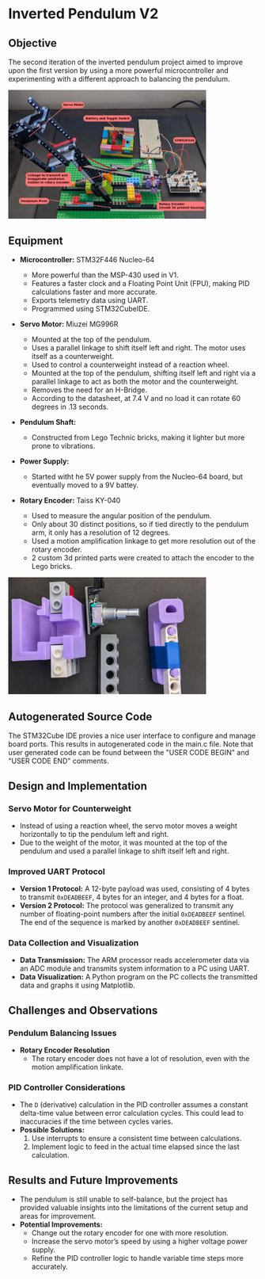 # Inverted Pendulum V2

## Objective
The second iteration of the inverted pendulum project aimed to improve upon the first version by using a more powerful microcontroller and experimenting with a different approach to balancing the pendulum.

<img src="./v2_pendulum.jpg" alt="V2 Pendulum" width="400"/>

## Equipment
- **Microcontroller:** STM32F446 Nucleo-64
  - More powerful than the MSP-430 used in V1.
  - Features a faster clock and a Floating Point Unit (FPU), making PID calculations faster and more accurate.
  - Exports telemetry data using UART.
  - Programmed using STM32CubeIDE.
  
- **Servo Motor:** Miuzei MG996R
  - Mounted at the top of the pendulum.
  - Uses a parallel linkage to shift itself left and right. The motor uses itself as a counterweight.
  - Used to control a counterweight instead of a reaction wheel.
  - Mounted at the top of the pendulum, shifting itself left and right via a parallel linkage to act as both the motor and the counterweight.
  - Removes the need for an H-Bridge.
  - According to the datasheet, at 7.4 V and no load it can rotate 60 degrees in .13 seconds.

- **Pendulum Shaft:**
  - Constructed from Lego Technic bricks, making it lighter but more prone to vibrations.

- **Power Supply:**
  - Started witht he 5V power supply from the Nucleo-64 board, but eventually moved to a 9V battey.

- **Rotary Encoder:** Taiss KY-040
  - Used to measure the angular position of the pendulum.
  - Only about 30 distinct positions, so if tied directly to the pendulum arm, it only has a resolution of 12 degrees.
  - Used a motion amplification linkage to get more resolution out of the rotary encoder.
  - 2 custom 3d printed parts were created to attach the encoder to the Lego bricks.

<img src="./rotary-encoder-housing.jpg" alt="Rotary Encoder Housing" width="400"/>

## Autogenerated Source Code

The STM32Cube IDE provies a nice user interface to configure and manage board ports. This results in autogenerated code in the main.c file. Note that user generated code can be found between the "USER CODE BEGIN" and "USER CODE END" comments.

## Design and Implementation

### Servo Motor for Counterweight
- Instead of using a reaction wheel, the servo motor moves a weight horizontally to tip the pendulum left and right.
- Due to the weight of the motor, it was mounted at the top of the pendulum and used a parallel linkage to shift itself left and right.

### Improved UART Protocol
- **Version 1 Protocol:** A 12-byte payload was used, consisting of 4 bytes to transmit `0xDEADBEEF`, 4 bytes for an integer, and 4 bytes for a float.
- **Version 2 Protocol:** The protocol was generalized to transmit any number of floating-point numbers after the initial `0xDEADBEEF` sentinel. The end of the sequence is marked by another `0xDEADBEEF` sentinel.

### Data Collection and Visualization
- **Data Transmission:** The ARM processor reads accelerometer data via an ADC module and transmits system information to a PC using UART.
- **Data Visualization:** A Python program on the PC collects the transmitted data and graphs it using Matplotlib.

## Challenges and Observations

### Pendulum Balancing Issues
- **Rotary Encoder Resolution**
  - The rotary encoder does not have a lot of resolution, even with the motion amplification linkate.

### PID Controller Considerations
- The `D` (derivative) calculation in the PID controller assumes a constant delta-time value between error calculation cycles. This could lead to inaccuracies if the time between cycles varies.
- **Possible Solutions:**
  1. Use interrupts to ensure a consistent time between calculations.
  2. Implement logic to feed in the actual time elapsed since the last calculation.

## Results and Future Improvements
- The pendulum is still unable to self-balance, but the project has provided valuable insights into the limitations of the current setup and areas for improvement.
- **Potential Improvements:**
  - Change out the rotary encoder for one with more resolution.
  - Increase the servo motor’s speed by using a higher voltage power supply.
  - Refine the PID controller logic to handle variable time steps more accurately.
